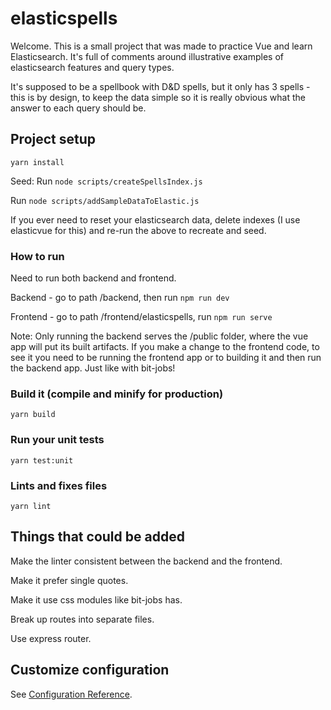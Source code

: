 # elasticspells

Welcome. This is a small project that was made to practice Vue and learn Elasticsearch. It's full of comments around illustrative examples of elasticsearch features and query types.

It's supposed to be a spellbook with D&D spells, but it only has 3 spells - this is by design, to keep the data simple so it is really obvious what the answer to each query should be.

## Project setup
```
yarn install
```

Seed:
Run  `node scripts/createSpellsIndex.js`

Run  `node scripts/addSampleDataToElastic.js`

If you ever need to reset your elasticsearch data, delete indexes (I use elasticvue for this) and re-run the above to recreate and seed.

### How to run
Need to run both backend and frontend.

Backend - go to path /backend, then run `npm run dev`

Frontend - go to path /frontend/elasticspells, run `npm run serve`


Note: Only running the backend serves the /public folder, where the vue app will put its built artifacts. If you make a change to the frontend code, to see it you need to be running the frontend app or to building it and then run the backend app. Just like with bit-jobs!

### Build it (compile and minify for production)
```
yarn build
```

### Run your unit tests
```
yarn test:unit
```

### Lints and fixes files
```
yarn lint
```

## Things that could be added
Make the linter consistent between the backend and the frontend.

Make it prefer single quotes.

Make it use css modules like bit-jobs has.

Break up routes into separate files.

Use express router.

## Customize configuration
See [Configuration Reference](https://cli.vuejs.org/config/).
